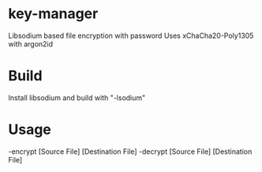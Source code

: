 # key-manager
Libsodium based file encryption with password
Uses xChaCha20-Poly1305 with argon2id

# Build
Install libsodium and build with "-lsodium"

# Usage
-encrypt [Source File] [Destination File]
-decrypt [Source File] [Destination File]
